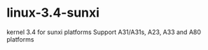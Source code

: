 linux-3.4-sunxi
===============

kernel 3.4 for sunxi platforms
Support A31/A31s, A23, A33 and A80 platforms
